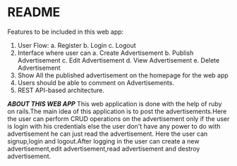 # README

Features to be included in this web app:
1. User Flow:
	a. Register
	b. Login
	c. Logout
2. Interface where user can
	a. Create Advertisement
	b. Publish Advertisement
	c. Edit Advertisement
	d. View Advertisement
	e. Delete Advertisement
3. Show All the published advertisement on the homepage for the web app
4. Users should be able to comment on Advertisements.
5. REST API-based architecture.

***ABOUT THIS WEB APP***
This web application is done with the help of ruby on rails.The main idea of this application is to post the advertisements.Here the user can perform CRUD operations on the advertisement only if the user is login with his credentials else the user don't have any power to do with advertisement he can just read the advertisement.
Here the user can signup,login and logout.After logging in the user can create a new advertisement,edit advertisement,read advertisement and destroy advertisement. 